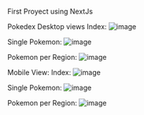 First Proyect using NextJs 

Pokedex
Desktop views
Index:
![image](https://user-images.githubusercontent.com/64815326/113488047-0c740c00-9492-11eb-85a0-88ee5dff6242.png)

Single Pokemon: 
![image](https://user-images.githubusercontent.com/64815326/113488082-4218f500-9492-11eb-9b10-8495072f5f0b.png)

Pokemon per Region:
![image](https://user-images.githubusercontent.com/64815326/113488107-64ab0e00-9492-11eb-988a-5b4753919a14.png)


Mobile View:
Index:
![image](https://user-images.githubusercontent.com/64815326/113488136-899f8100-9492-11eb-9852-3924f32705d3.png)

Single Pokemon:
![image](https://user-images.githubusercontent.com/64815326/113488152-a340c880-9492-11eb-9401-e2a220ba393f.png)

Pokemon per Region:
![image](https://user-images.githubusercontent.com/64815326/113488193-e864fa80-9492-11eb-935d-18501ec588e4.png)

